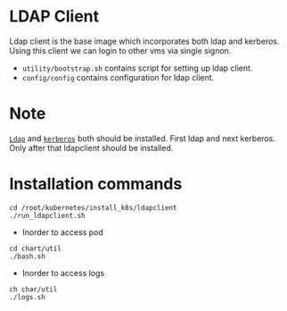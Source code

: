 # LDAP Client

Ldap client is the base image which incorporates both ldap and kerberos. Using this client we can
login to other vms via single signon.
- `utility/bootstrap.sh` contains script for setting up ldap client.
- `config/config` contains configuration for ldap client.

# Note
[`Ldap`](https://github.com/sumitmaji/kubernetes/tree/master/install_k8s/ldap)
and [`kerberos`](https://github.com/sumitmaji/kubernetes/tree/master/install_k8s/kerberos)
both should be installed. First ldap and next kerberos. Only after that ldapclient should be
installed.

# Installation commands

```console
cd /root/kubernetes/install_k8s/ldapclient
./run_ldapclient.sh
```

- Inorder to access pod
```console
cd chart/util
./bash.sh
```

- Inorder to access logs
```console
ch char/util
./logs.sh
```